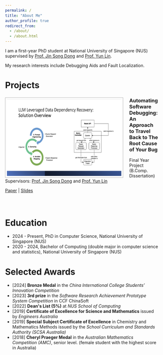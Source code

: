 ```yaml
---
permalink: /
title: "About Me"
author_profile: true
redirect_from: 
  - /about/
  - /about.html
---
```


I am a first-year PhD student at National University of Singapore (NUS) supervised by [Prof. Jin Song Dong](https://www.comp.nus.edu.sg/~dongjs/) and [Prof. Yun Lin](http://linyun.info). 


My research interests include Debugging Aids and Fault Localization.

Projects
======
<div style="padding-bottom: 20px;">
  <img src="/images/fyp/fyp.png" alt="Approach Overview" style="border: 1px solid #B2B2B2; padding: 5px;float: left;margin-right: 20px;" width="375" height="250">
  <div>
    <h3>Automating Software Debugging: An Approach to Travel Back to The Root Cause of Your Bug</h3>
    <p>
    Final Year Project (B.Comp. Dissertation)
    Supervisors: <a href="https://www.comp.nus.edu.sg/~dongjs/">Prof. Jin Song Dong</a> and <a href="http://linyun.info">Prof. Yun Lin</a>
    </p>
    <p></p>
    <a href="files/fyp/Hongshu_Wang_FYP_Final_Report.pdf">Paper</a> | <a href="files/fyp/FYP_final_presentation.pdf">Slides</a>
  </div>
</div>

<div style="padding-bottom: 20px;"></div>

Education
======
- 2024 - Present, PhD in Computer Science, National University of Singapore (NUS)
- 2020 - 2024, Bachelor of Computing (double major in computer science and statistics), National University of Singapore (NUS)

Selected Awards
======
- [2024] **Bronze Medal** in the *China International College Students’ Innovation Competition*
- [2023] **3rd prize** in the *Software Research Achievement Prototype System Competition* in CCF ChinaSoft
- [2022] **Dean's List (5%)** at *NUS School of Computing*
- [2019] **Certificate of Excellence for Science and Mathematics** issued by *Engineers Australia*
- [2019] **Special Subject Certificate of Excellence** in Chemistry and Mathematics Methods issued by the *School Curriculum and Standards Authority (SCSA Australia)*
- [2018] **Cheryl Praeger Medal** in the *Australian Mathematics Competition (AMC)*, senior level. (female student with the highest score in Australia)
